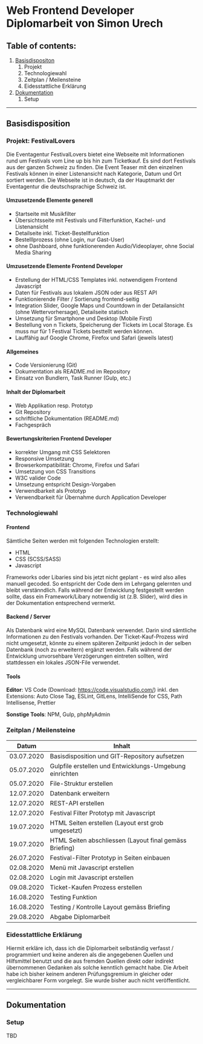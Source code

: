 # Web Frontend Developer Diplomarbeit von Simon Urech

## __Table of contents:__
1. [Basisdispositon](#__Basisdisposition__)
	1. Projekt
	2. Technologiewahl
	3. Zeitplan / Meilensteine
	4. Eidesstattliche Erklärung
2. [Dokumentation](#__Dokumentation__)
	1. Setup

_____________________________________________________________
## __Basisdisposition__

### __Projekt: FestivalLovers__
Die Eventagentur FestivalLovers bietet eine Webseite mit Informationen rund um Festivals vom Line up bis hin zum Ticketkauf. Es sind dort Festivals aus der ganzen Schweiz zu finden. Die Event Teaser mit den einzelnen Festivals können in einer Listenansicht nach Kategorie, Datum und Ort sortiert werden. Die Webseite ist in deutsch, da der Hauptmarkt der Eventagentur die deutschsprachige Schweiz ist.

#### Umzusetzende Elemente generell
- Startseite mit Musikfilter
- Übersichtsseite mit Festivals und Filterfunktion, Kachel- und Listenansicht
- Detailseite inkl. Ticket-Bestellfunktion
- Bestelllprozess (ohne Login, nur Gast-User)
- ohne Dashboard, ohne funktionerenden Audio/Videoplayer, ohne Social Media Sharing

#### Umzusetzende Elemente Frontend Developer
- Erstellung der HTML/CSS Templates inkl. notwendigem Frontend Javascript
- Daten für Festivals aus lokalem JSON oder aus REST API
- Funktionierende Filter / Sortierung frontend-seitig
- Integration Slider, Google Maps und Countdown in der Detailansicht (ohne Wettervorhersage), Detailseite statisch
- Umsetzung für Smartphone und Desktop (Mobile First)
- Bestellung von n Tickets, Speicherung der Tickets im Local Storage. Es muss nur für 1 Festival Tickets besttellt werden können.
- Lauffähig auf Google Chrome, Firefox und Safari (jeweils latest)

#### Allgemeines
- Code Versionierung (Git)
- Dokumentation als README.md im Repository
- Einsatz von Bundlern, Task Runner (Gulp, etc.)

#### Inhalt der Diplomarbeit
- Web Applikation resp. Prototyp
- Git Repository
- schriftliche Dokumentation (README.md)
- Fachgespräch

#### Bewertungskriterien Frontend Developer
- korrekter Umgang mit CSS Selektoren
- Responsive Umsetzung
- Browserkompatibilität: Chrome, Firefox und Safari
- Umsetzung von CSS Transitions
- W3C valider Code
- Umsetzung entspricht Design-Vorgaben
- Verwendbarkeit als Prototyp
- Verwendbarkeit für Übernahme durch Application Developer

### __Technologiewahl__
#### Frontend
Sämtliche Seiten werden mit folgenden Technologien erstellt:
- HTML
- CSS (SCSS/SASS)
- Javascript

Frameworks oder Libaries sind bis jetzt nicht geplant - es wird also alles manuell gecoded. So entspricht der Code dem im Lehrgang gelernten und bleibt verstänndlich. Falls während der Entwicklung festgestellt werden sollte, dass ein Framework/Libary notwendig ist (z.B. Slider), wird dies in der Dokumentation entsprechend vermerkt.

#### Backend / Server
Als Datenbank wird eine MySQL Datenbank verwendet. Darin sind sämtliche Informationen zu den Festivals vorhanden. Der Ticket-Kauf-Prozess wird nicht umgesetzt, könnte zu einem späteren Zeitpunkt jedoch in der selben Datenbank (noch zu erweitern) ergänzt werden. Falls während der Entwicklung unvorsehbare Verzögerungen eintreten sollten, wird stattdessen ein lokales JSON-File verwendet.

#### Tools
__Editor__: VS Code (Download: https://code.visualstudio.com/) inkl. den Extensions: Auto Close Tag, ESLint, GitLens, IntelliSende for CSS, Path Intellisense, Prettier

__Sonstige Tools__: NPM, Gulp, phpMyAdmin



### __Zeitplan / Meilensteine__
Datum | Inhalt
-------- | --------
03.07.2020 | Basisdisposition und GIT-Repository aufsetzen
05.07.2020 | Gulpfile erstellen und Entwicklungs-Umgebung einrichten
05.07.2020 | File-Struktur erstellen
12.07.2020 | Datenbank erweitern
12.07.2020 | REST-API erstellen
12.07.2020 | Festival Filter Prototyp mit Javascript
19.07.2020 | HTML Seiten erstellen (Layout erst grob umgesetzt)
19.07.2020 | HTML Seiten abschliessen (Layout final gemäss Briefing)
26.07.2020 | Festival-Filter Prototyp in Seiten einbauen
02.08.2020 | Menü mit Javascript erstellen
02.08.2020 | Login mit Javascript erstellen
09.08.2020 | Ticket-Kaufen Prozess erstellen
16.08.2020 | Testing Funktion
16.08.2020 | Testing / Kontrolle Layout gemäss Briefing
29.08.2020 | Abgabe Diplomarbeit

### __Eidesstattliche Erklärung__
Hiermit erkläre ich, dass ich die Diplomarbeit selbständig verfasst / programmiert und keine anderen als die angegebenen Quellen und Hilfsmittel benutzt und die aus fremden Quellen direkt oder indirekt übernommenen Gedanken als solche kenntlich gemacht habe. Die Arbeit habe ich bisher keinem anderen Prüfungsgremium in gleicher oder vergleichbarer Form vorgelegt. Sie wurde bisher auch nicht veröffentlicht.
_____________________________________________________________

## __Dokumentation__
### __Setup__
TBD